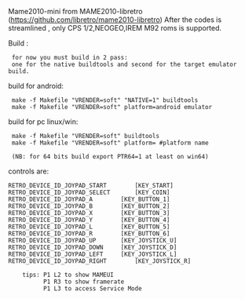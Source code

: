 Mame2010-mini from MAME2010-libretro (https://github.com/libretro/mame2010-libretro)
After the codes is streamlined , only CPS 1/2,NEOGEO,IREM M92 roms is supported.

Build :

     for now you must build in 2 pass: 
     one for the native buildtools and second for the target emulator build.
  
 build for android:

     make -f Makefile "VRENDER=soft" "NATIVE=1" buildtools
     make -f Makefile "VRENDER=soft" platform=android emulator
     
 build for pc linux/win:

     make -f Makefile "VRENDER=soft" buildtools
     make -f Makefile "VRENDER=soft" platform= #platform name
  
     (NB: for 64 bits build export PTR64=1 at least on win64)


 controls are: 

	RETRO_DEVICE_ID_JOYPAD_START		[KEY_START]
	RETRO_DEVICE_ID_JOYPAD_SELECT		[KEY_COIN]
	RETRO_DEVICE_ID_JOYPAD_A		[KEY_BUTTON_1]
	RETRO_DEVICE_ID_JOYPAD_B		[KEY_BUTTON_2]
	RETRO_DEVICE_ID_JOYPAD_X		[KEY_BUTTON_3]
	RETRO_DEVICE_ID_JOYPAD_Y		[KEY_BUTTON_4]
	RETRO_DEVICE_ID_JOYPAD_L 		[KEY_BUTTON_5]
	RETRO_DEVICE_ID_JOYPAD_R		[KEY_BUTTON_6]
	RETRO_DEVICE_ID_JOYPAD_UP		[KEY_JOYSTICK_U]
	RETRO_DEVICE_ID_JOYPAD_DOWN		[KEY_JOYSTICK_D]
	RETRO_DEVICE_ID_JOYPAD_LEFT		[KEY_JOYSTICK_L]
	RETRO_DEVICE_ID_JOYPAD_RIGHT		[KEY_JOYSTICK_R]

        tips: P1 L2 to show MAMEUI
              P1 R3 to show framerate
              P1 L3 to access Service Mode
